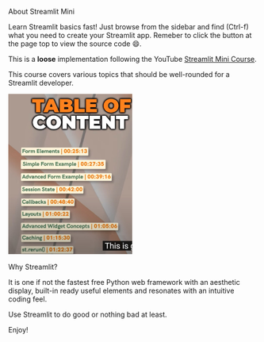 About Streamlit Mini 

Learn Streamlit basics fast! Just browse from the sidebar and find (Ctrl-f) what you need to create your Streamlit app. Remeber to click the button at the page top to view the source code :smile:.

This is a **loose** implementation following the YouTube [Streamlit Mini Course](https://www.youtube.com/watch?v=o8p7uQCGD0U). 

This course covers various topics that should be well-rounded for a Streamlit developer.

<img src="static/TOC.jpg" width="250"/>


Why Streamlit?

It is one if not the fastest free Python web framework with an aesthetic display, built-in ready useful elements and resonates with an intuitive coding feel.

Use Streamlit to do good or nothing bad at least.

Enjoy!

